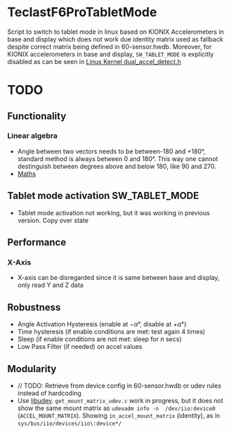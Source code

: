 # TeclastF6ProTabletMode
Script to switch to tablet mode in linux based on KIONIX Accelerometers in base and display which does not work due identity matrix used as fallback despite correct matrix being defined in 60-sensor.hwdb.
Moreover, for KIONIX accelerometers in base and display, `SW_TABLET_MODE` is explicitly disabled as can be seen in [Linux Kernel dual_accel_detect.h](https://github.com/torvalds/linux/blob/7503345ac5f5e82fd9a36d6e6b447c016376403a/drivers/platform/x86/dual_accel_detect.h#L9)

# TODO
## Functionality
### Linear algebra
- Angle between two vectors needs to be between-180 and +180°, standard method is always between 0 and 180°. This way one cannot destinguish between degrees above and below 180, like 90 and 270.
- [Maths](https://math.stackexchange.com/questions/1904152/how-to-find-an-angle-in-range-180-180-between-2-vectors)

## Tablet mode activation SW_TABLET_MODE
- Tablet mode activation not working, but it was working in previous version. Copy over state


## Performance
### X-Axis
- X-axis can be disregarded since it is same between base and display, only read Y and Z data

## Robustness
- Angle Activation Hysteresis (enable at $-\alpha°$, disable at $+\alpha°$)
- Time hysteresis (if enable conditions are met: test again $4$ times)
- Sleep (if enable conditions are not met: sleep for $n$ secs)
- Low Pass Filter (if needed) on accel values


## Modularity
- // TODO: Retrieve from device config in 60-sensor.hwdb or udev rules instead of hardcoding
- Use [libudev](https://www.freedesktop.org/software/systemd/man/latest/libudev.html). `get_mount_matrix_udev.c` work in progress, but it does not show the same mount matrix as `udevadm info -n  /dev/iio:device0` (`ACCEL_MOUNT_MATRIX`). Showing `in_accel_mount_matrix` (identity), as in `sys/bus/iio/devices/iio\:device*/`

